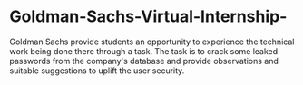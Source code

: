 # Goldman-Sachs-Virtual-Internship-
Goldman Sachs provide students an opportunity to experience the technical work being done there through a task. The task is to crack some leaked passwords from the company's database and provide observations and suitable suggestions to uplift the user security.

